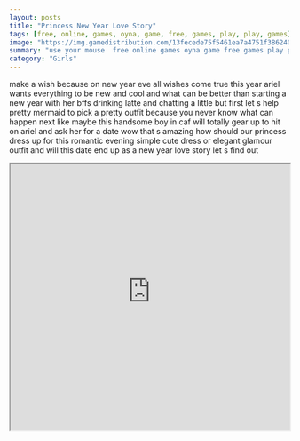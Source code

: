 ```yaml
---
layout: posts
title: "Princess New Year Love Story"
tags: [free, online, games, oyna, game, free, games, play, play, games]
image: "https://img.gamedistribution.com/13fecede75f5461ea7a4751f3862404e.jpg"
summary: "use your mouse  free online games oyna game free games play play games"
category: "Girls"
---
```


make a wish because on new year eve all wishes come true this year ariel wants everything to be new and cool and what can be better than starting a new year with her bffs drinking latte and chatting a little but first let s help pretty mermaid to pick a pretty outfit because you never know what can happen next like maybe this handsome boy in caf will totally gear up to hit on ariel and ask her for a date wow that s amazing how should our princess dress up for this romantic evening simple cute dress or elegant glamour outfit and will this date end up as a new year love story let s find out

<iframe width="100%" height="480px;" src="https://html5.gamedistribution.com/13fecede75f5461ea7a4751f3862404e/"></iframe>